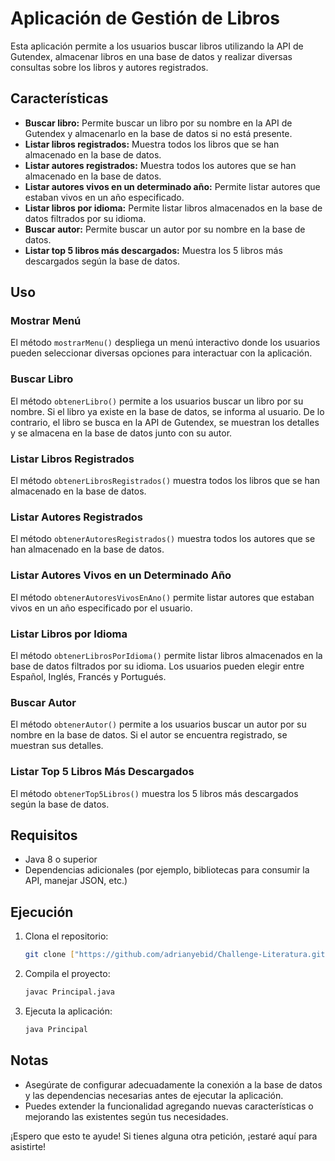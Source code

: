 # Aplicación de Gestión de Libros

Esta aplicación permite a los usuarios buscar libros utilizando la API de Gutendex, almacenar libros en una base de datos y realizar diversas consultas sobre los libros y autores registrados.

## Características

- **Buscar libro:** Permite buscar un libro por su nombre en la API de Gutendex y almacenarlo en la base de datos si no está presente.
- **Listar libros registrados:** Muestra todos los libros que se han almacenado en la base de datos.
- **Listar autores registrados:** Muestra todos los autores que se han almacenado en la base de datos.
- **Listar autores vivos en un determinado año:** Permite listar autores que estaban vivos en un año especificado.
- **Listar libros por idioma:** Permite listar libros almacenados en la base de datos filtrados por su idioma.
- **Buscar autor:** Permite buscar un autor por su nombre en la base de datos.
- **Listar top 5 libros más descargados:** Muestra los 5 libros más descargados según la base de datos.

## Uso

### Mostrar Menú

El método `mostrarMenu()` despliega un menú interactivo donde los usuarios pueden seleccionar diversas opciones para interactuar con la aplicación.

### Buscar Libro

El método `obtenerLibro()` permite a los usuarios buscar un libro por su nombre. Si el libro ya existe en la base de datos, se informa al usuario. De lo contrario, el libro se busca en la API de Gutendex, se muestran los detalles y se almacena en la base de datos junto con su autor.

### Listar Libros Registrados

El método `obtenerLibrosRegistrados()` muestra todos los libros que se han almacenado en la base de datos.

### Listar Autores Registrados

El método `obtenerAutoresRegistrados()` muestra todos los autores que se han almacenado en la base de datos.

### Listar Autores Vivos en un Determinado Año

El método `obtenerAutoresVivosEnAno()` permite listar autores que estaban vivos en un año especificado por el usuario.

### Listar Libros por Idioma

El método `obtenerLibrosPorIdioma()` permite listar libros almacenados en la base de datos filtrados por su idioma. Los usuarios pueden elegir entre Español, Inglés, Francés y Portugués.

### Buscar Autor

El método `obtenerAutor()` permite a los usuarios buscar un autor por su nombre en la base de datos. Si el autor se encuentra registrado, se muestran sus detalles.

### Listar Top 5 Libros Más Descargados

El método `obtenerTop5Libros()` muestra los 5 libros más descargados según la base de datos.

## Requisitos

- Java 8 o superior
- Dependencias adicionales (por ejemplo, bibliotecas para consumir la API, manejar JSON, etc.)

## Ejecución

1. Clona el repositorio: 
    ```bash
    git clone ["https://github.com/adrianyebid/Challenge-Literatura.git"]
    ```
2. Compila el proyecto:
    ```bash
    javac Principal.java
    ```
3. Ejecuta la aplicación:
    ```bash
    java Principal
    ```

## Notas

- Asegúrate de configurar adecuadamente la conexión a la base de datos y las dependencias necesarias antes de ejecutar la aplicación.
- Puedes extender la funcionalidad agregando nuevas características o mejorando las existentes según tus necesidades.

¡Espero que esto te ayude! Si tienes alguna otra petición, ¡estaré aquí para asistirte!
